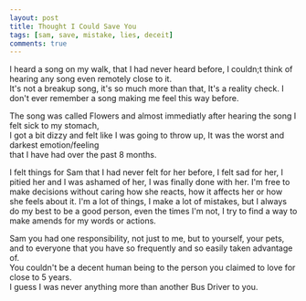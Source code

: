 ```yaml
---
layout: post
title: Thought I Could Save You
tags: [sam, save, mistake, lies, deceit]
comments: true
---
```

I heard a song on my walk, that I had never heard before, I couldn;t think of hearing any song even remotely close to it.   
It's not a breakup song, it's so much more than that, It's a reality check. I don't ever remember a song making me feel this way before.   

The song was called Flowers and almost immediatly after hearing the song I felt sick to my stomach,       
I got a bit dizzy and felt like I was going to throw up, It was the worst and darkest emotion/feeling    
that I have had over the past 8 months.    
      
I felt things for Sam that I had never felt for her before, I felt sad for her, I pitied her and I was ashamed of her, I was finally done with her. I'm free to make decisions without caring how she reacts, how it affects her or how she feels about it. I'm a lot of things, I make a lot of mistakes, but I always do my best to be a good person, even the times I'm not, I try to find a way to make amends for my words or actions.   

Sam you had one responsibility, not just to me, but to yourself, your pets,    
and to everyone that you have so frequently and so easily taken advantage of.        
You couldn't be a decent human being to the person you claimed to love for close to 5 years.    
I guess I was never anything more than another Bus Driver to you.    